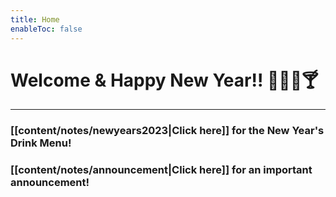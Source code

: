 ```yaml
---
title: Home
enableToc: false
---
```


# Welcome & Happy New Year!! 🥳🎉🍾🍸

---

### [[content/notes/newyears2023|Click here]] for the New Year's Drink Menu!

### [[content/notes/announcement|Click here]] for an important announcement!